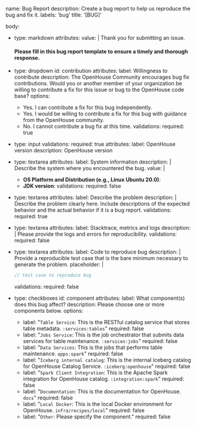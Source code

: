 name: Bug Report
description: Create a bug report to help us reproduce the bug and fix it.
labels: 'bug'
title: '[BUG]'

body:
- type: markdown
  attributes:
  value: |
  Thank you for submitting an issue.
  #### Please fill in this bug report template to ensure a timely and thorough response.

- type: dropdown
  id: contribution
  attributes:
  label: Willingness to contribute
  description: The OpenHouse Community encourages bug fix contributions. Would you or another member of your organization be willing to contribute a fix for this issue or bug to the OpenHouse code base?
  options:
  - Yes. I can contribute a fix for this bug independently.
  - Yes. I would be willing to contribute a fix for this bug with guidance from the OpenHouse community.
  - No. I cannot contribute a bug fix at this time.
  validations:
  required: true

- type: input
  validations:
  required: true
  attributes:
  label: OpenHouse version
  description: OpenHouse version

- type: textarea
  attributes:
  label: System information
  description: |
  Describe the system where you encountered the bug.
  value: |
  - **OS Platform and Distribution (e.g., Linux Ubuntu 20.0)**:
  - **JDK version**:
  validations:
  required: false

- type: textarea
  attributes:
  label: Describe the problem
  description: |
  Describe the problem clearly here. Include descriptions of the expected behavior and the actual behavior if it is a bug report.
  validations:
  required: true

- type: textarea
  attributes:
  label: Stacktrace, metrics and logs
  description: |
  Please provide the logs and errors for reproducibility.
  validations:
  required: false

- type: textarea
  attributes:
  label: Code to reproduce bug
  description: |
  Provide a reproducible test case that is the bare minimum necessary to generate the problem.
  placeholder: |
  ```java
  // test case to reproduce bug
  ```
  validations:
  required: false

- type: checkboxes
  id: component
  attributes:
  label: What component(s) does this bug affect?
  description: Please choose one or more components below.
  options:
  - label: "`Table Service`: This is the RESTful catalog service that stores table metadata. `:services:tables`"
  required: false
  - label: "`Jobs Service`: This is the job orchestrator that submits data services for table maintenance. `:services:jobs`"
  required: false
  - label: "`Data Services`: This is the jobs that performs table maintenance. `apps:spark`"
  required: false
  - label: "`Iceberg internal catalog`: This is the internal Iceberg catalog for OpenHouse Catalog Service. `:iceberg:openhouse`"
  required: false
  - label: "`Spark Client Integration`: This is the Apache Spark integration for OpenHouse catalog. `:integration:spark`"
  required: false
  - label: "`Documentation`: This is the documentation for OpenHouse. `docs`"
  required: false
  - label: "`Local Docker`: This is the local Docker environment for OpenHouse. `infra/recipes/local`"
  required: false
  - label: "`Other`: Please specify the component."
  required: false